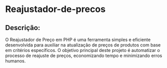 # Reajustador-de-precos
<h2>Descrição:</h2>

O Reajustador de Preço em PHP é uma ferramenta simples e eficiente desenvolvida para auxiliar na atualização de preços de produtos com base em critérios específicos. O objetivo principal deste projeto é automatizar o processo de reajuste de preços, economizando tempo e minimizando erros humanos.
